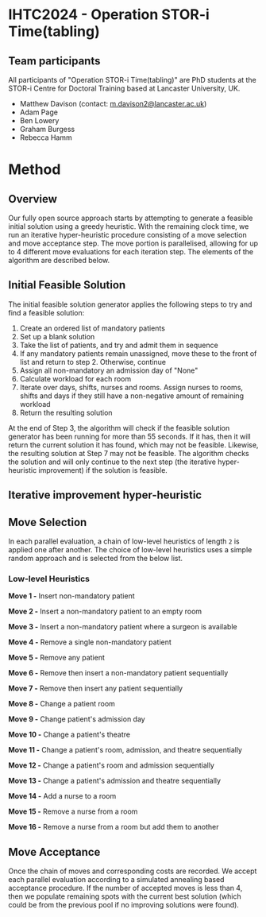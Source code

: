 # IHTC2024 - Operation STOR-i Time(tabling)

## Team participants
All participants of "Operation STOR-i Time(tabling)" are PhD students at the STOR-i Centre for Doctoral Training based at Lancaster University, UK.

- Matthew Davison (contact: m.davison2@lancaster.ac.uk)
- Adam Page
- Ben Lowery
- Graham Burgess
- Rebecca Hamm

# Method

## Overview

Our fully open source approach starts by attempting to generate a feasible initial solution using a greedy heuristic. With the remaining clock time, we run an iterative hyper-heuristic procedure consisting of a move selection and move acceptance step. The move portion is parallelised, allowing for up to 4 different move evaluations for each iteration step. The elements of the algorithm are described below.

## Initial Feasible Solution

The initial feasible solution generator applies the following steps to try and find a feasible solution:

1. Create an ordered list of mandatory patients
2. Set up a blank solution
2. Take the list of patients, and try and admit them in sequence
3. If any mandatory patients remain unassigned, move these to the front of list and return to step 2. Otherwise, continue
4. Assign all non-mandatory an admission day of "None"
5. Calculate workload for each room
6. Iterate over days, shifts, nurses and rooms. Assign nurses to rooms, shifts and days if they still have a non-negative amount of remaining workload
7. Return the resulting solution

At the end of Step 3, the algorithm will check if the feasible solution generator has been running for more than 55 seconds. If it has, then it will return the current solution it has found, which may not be feasible. Likewise, the resulting solution at Step 7 may not be feasible. The algorithm checks the solution and will only continue to the next step (the iterative hyper-heuristic improvement) if the solution is feasible.

## Iterative improvement hyper-heuristic

## Move Selection
In each parallel evaluation, a chain of low-level heuristics of length  ``2`` is applied one after another. The choice of low-level heuristics uses a simple random approach and is selected from the below list.

### Low-level Heuristics
**Move 1 -** Insert non-mandatory patient

**Move 2 -** Insert a non-mandatory patient to an empty room

**Move 3 -** Insert a non-mandatory patient where a surgeon is available

**Move 4 -** Remove a single non-mandatory patient

**Move 5 -** Remove any patient

**Move 6 -** Remove then insert a non-mandatory patient sequentially 

**Move 7 -** Remove then insert any patient sequentially

**Move 8 -** Change a patient room

**Move 9 -** Change patient's admission day

**Move 10 -** Change a patient's theatre

**Move 11 -** Change a patient's room, admission, and theatre sequentially

**Move 12 -** Change a patient's room and admission sequentially

**Move 13 -** Change a patient's admission and theatre sequentially

**Move 14 -** Add a nurse to a room

**Move 15 -** Remove a nurse from a room

**Move 16 -** Remove a nurse from a room but add them to another

## Move Acceptance
Once the chain of moves and corresponding costs are recorded. We accept each parallel evaluation according to a simulated annealing based acceptance procedure. If the number of accepted moves is less than 4, then we populate remaining spots with the current best solution (which could be from the previous pool if no improving solutions were found).
